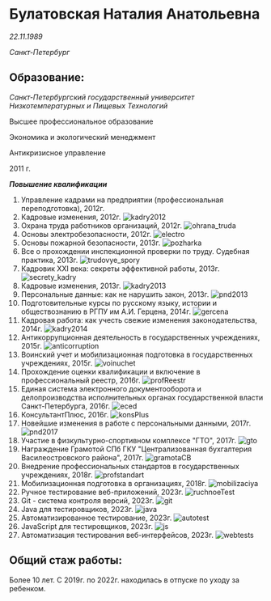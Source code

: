 # Булатовская Наталия Анатольевна

*22.11.1989*

*Санкт-Петербург*

## Образование:

*Санкт-Петербургский государственный университет Низкотемпературных и Пищевых Технологий* 

Высшее профессиональное образование

Экономика и экологический менеджмент

Антикризисное управление

2011 г.

***Повышение квалификации***
1. Управление кадрами на предприятии (профессиональная переподготовка), 2012г.
2. Кадровые изменения, 2012г.
![kadry2012](files/Kadry2012.jpeg)
1. Охрана труда работников организаций, 2012г.
![ohrana_truda](files/ohrana_truda.jpeg)
1. Основы электробезопасности, 2012г.
![electro](files/electro.jpeg)
1. Основы пожарной безопасности, 2013г.
![pozharka](files/pozharka.jpeg)
1. Все о прохождении инспекционной проверки по труду. Судебная практика, 2013г.
 ![trudovye_spory](files/trudovye_spory.jpeg)  
1. Кадровик XXI века: секреты эффективной работы, 2013г.
![secrety_kadry](files/secrety_kadry.png)
1. Кадровые изменения, 2013г.
![kadry2013](files/kadry2013.jpeg)
1. Персональные данные: как не нарушить закон, 2013г.
![pnd2013](files/pnd2013.jpeg)
1.   Подготовительные курсы по русскому языку, истории и обществознанию в РГПУ им А.И. Герцена, 2014г.
![gercena](files/gercena.jpeg)
1.  Кадровая работа: как учесть свежие изменения законодательства, 2014г.
![kadry2014](files/kadry2014.jpeg)
1.   Антикоррупционная деятельность в государственных учреждениях, 2015г.
![anticorruption](files/anticorruption.jpeg)
1.  Воинский учет и мобилизационная подготовка в государственных учреждениях, 2015г.
![voinuchet](files/voinuchet.jpeg)
1.  Прохождение оценки квалификации и включение в профессиональный реестр, 2016г.
![profReestr](files/reestrProf.png)
1.  Единая система электронного документооборота и делопроизводства исполнительных органах государственной власти Санкт-Петербурга, 2016г.
![eced](files/eced.jpeg)
1.  КонсультантПлюс, 2016г.
![konsPlus](files/konsPlus.jpeg)
1.   Новейшие изменения в работе с персональными данными, 2017г.
![pnd2017](files/pnd2017.jpeg)
1.   Участие в физкультурно-спортивном комплексе "ГТО", 2017г.
![gto](files/gto.jpeg)
1.  Награждение Грамотой СПб ГКУ "Централизованная бухгалтерия Василеостровского района", 2017г.
![gramotaCB](files/gramotaCB.jpeg)
1.   Внедрение профессиональных стандартов в государственных учреждениях, 2018г.
![profstandart](files/profstandart.jpeg)
1.   Мобилизационная подготовка в организациях, 2018г.
![mobilizaciya](files/mobilizaciya.jpeg)
1.    Ручное тестирование веб-приложений, 2023г.
![ruchnoeTest](files/ruchnoe_test.png)
1.  Git - система контроля версий, 2023г.
![git](files/git.png)
1.  Java для тестировщиков, 2023г.
![java](files/java.png)
1.  Автоматизированное тестирование, 2023г.
![autotest](files/autotest.png)
26. JavaScript для тестировщиков, 2023г.
![js](files/JS.png)
1.  Автоматизация тестирования веб-интерфейсов, 2023г.
![webtests](files/webtests.png)

## Общий стаж работы:
Более 10 лет. С 2019г. по 2022г. находилась в отпуске по уходу за ребенком.